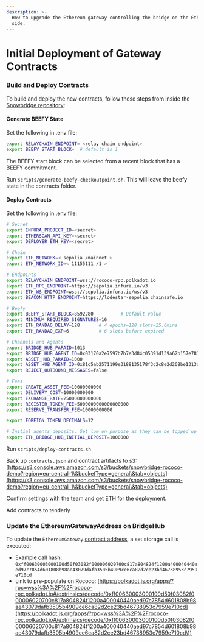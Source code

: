 ```yaml
---
description: >-
  How to upgrade the Ethereum gateway controlling the bridge on the Ethereum
  side.
---
```


# Initial Deployment of Gateway Contracts

### Build and Deploy Contracts

To build and deploy the new contracts, follow these steps from inside the [Snowbridge repository](https://github.com/snowfork/snowbridge):

#### Generate BEEFY State

Set the following in .env file:

```bash
export RELAYCHAIN_ENDPOINT= <relay chain endpoint>
export BEEFY_START_BLOCK=  # default is 1
```

The BEEFY start block can be selected from a recent block that has a BEEFY commitment.

Run `scripts/generate-beefy-checkoutpoint.sh`. This will leave the beefy state in the contracts folder.

#### Deploy Contracts

Set the following in .env file:

```bash
# Secret
export INFURA_PROJECT_ID=<secret>
export ETHERSCAN_API_KEY=<secret>
export DEPLOYER_ETH_KEY=<secret>

# Chain
export ETH_NETWORK=< sepolia /mainnet >
export ETH_NETWORK_ID=< 11155111 /1 >

# Endpoints
export RELAYCHAIN_ENDPOINT=wss://rococo-rpc.polkadot.io
export ETH_RPC_ENDPOINT=https://sepolia.infura.io/v3
export ETH_WS_ENDPOINT=wss://sepolia.infura.io/ws/v3
export BEACON_HTTP_ENDPOINT=https://lodestar-sepolia.chainsafe.io

# Beefy
export BEEFY_START_BLOCK=8592280          # Default value
export MINIMUM_REQUIRED_SIGNATURES=16
export ETH_RANDAO_DELAY=128       # 4 epochs=128 slots=25.6mins
export ETH_RANDAO_EXP=6           # 6 slots before expired

# Channels and Agents
export BRIDGE_HUB_PARAID=1013
export BRIDGE_HUB_AGENT_ID=0x03170a2e7597b7b7e3d84c05391d139a62b157e78786d8c082f29dcf4c111314
export ASSET_HUB_PARAID=1000
export ASSET_HUB_AGENT_ID=0x81c5ab2571199e3188135178f3c2c8e2d268be1313d029b30f534fa579b69b79
export REJECT_OUTBOUND_MESSAGES=false

# Fees
export CREATE_ASSET_FEE=10000000000
export DELIVERY_COST=10000000000
export EXCHANGE_RATE=25000000000000
export REGISTER_TOKEN_FEE=5000000000000000000
export RESERVE_TRANSFER_FEE=10000000000

export FOREIGN_TOKEN_DECIMALS=12

# Initial agents deposits. Set low on purpose as they can be topped up manually
export ETH_BRIDGE_HUB_INITIAL_DEPOSIT=1000000
```

Run `scripts/deploy-contracts.sh`

Back up `contracts.json` and contract artifacts to s3: [https://s3.console.aws.amazon.com/s3/buckets/snowbridge-rococo-demo?region=eu-central-1\&bucketType=general\&tab=objects](https://s3.console.aws.amazon.com/s3/buckets/snowbridge-rococo-demo?region=eu-central-1\&bucketType=general\&tab=objects)

Confirm settings with the team and get ETH for the deployment.&#x20;

Add contracts to tenderly

### Update the EthereumGatewayAddress on BridgeHub

To update the `EthereumGateway` [contract address](https://github.com/Snowfork/polkadot-sdk/blob/snowbridge/bridges/snowbridge/pallets/inbound-queue/src/lib.rs#L112), a set storage call is executed:

* Example call hash: `0xff00630003000100d50f03082f000006020700c817a804824f1200a400040440aed97c7854d601808b98ae43079dafb3505b4909ce6ca82d2ce23bd46738953c7959e710cd`
* Link to pre-populate on Rococo: [https://polkadot.js.org/apps/?rpc=wss%3A%2F%2Frococo-rpc.polkadot.io#/extrinsics/decode/0xff00630003000100d50f03082f000006020700c817a804824f1200a400040440aed97c7854d601808b98ae43079dafb3505b4909ce6ca82d2ce23bd46738953c7959e710cd](https://polkadot.js.org/apps/?rpc=wss%3A%2F%2Frococo-rpc.polkadot.io#/extrinsics/decode/0xff00630003000100d50f03082f000006020700c817a804824f1200a400040440aed97c7854d601808b98ae43079dafb3505b4909ce6ca82d2ce23bd46738953c7959e710cd\))
